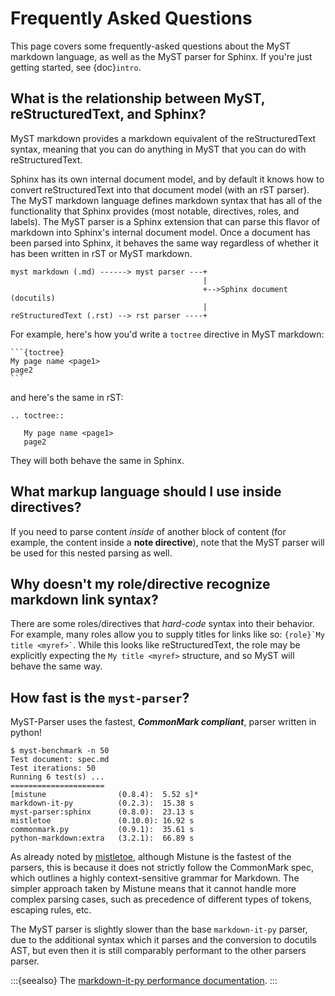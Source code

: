 # Frequently Asked Questions

This page covers some frequently-asked questions about the MyST markdown language,
as well as the MyST parser for Sphinx. If you're just getting started, see {doc}`intro`.

## What is the relationship between MyST, reStructuredText, and Sphinx?

MyST markdown provides a markdown equivalent of the reStructuredText syntax,
meaning that you can do anything in MyST that you can do with reStructuredText.

Sphinx has its own internal document model, and by default it knows how to convert
reStructuredText into that document model (with an rST parser). The MyST markdown language
defines markdown syntax that has all of the functionality that Sphinx provides (most
notable, directives, roles, and labels). The MyST parser is a Sphinx extension that can
parse this flavor of markdown into Sphinx's internal document model. Once a document
has been parsed into Sphinx, it behaves the same way regardless of whether it has
been written in rST or MyST markdown.

```
myst markdown (.md) ------> myst parser ---+
                                           |
                                           +-->Sphinx document (docutils)
                                           |
reStructuredText (.rst) --> rst parser ----+
```

For example, here's how you'd write a `toctree` directive in MyST markdown:

````
```{toctree}
My page name <page1>
page2
```
````

and here's the same in rST:

```
.. toctree::

   My page name <page1>
   page2
```

They will both behave the same in Sphinx.

## What markup language should I use inside directives?

If you need to parse content *inside* of another block of content (for example, the
content inside a **note directive**), note that the MyST parser will be used for this
nested parsing as well.

## Why doesn't my role/directive recognize markdown link syntax?

There are some roles/directives that _hard-code_ syntax into
their behavior. For example, many roles allow you to supply titles for links like so:
`` {role}`My title <myref>` ``. While this looks like reStructuredText, the role may
be explicitly expecting the `My title <myref>` structure, and so MyST will behave the same way.

## How fast is the `myst-parser`?

MyST-Parser uses the fastest, __*CommonMark compliant*__, parser written in python!

    $ myst-benchmark -n 50
    Test document: spec.md
    Test iterations: 50
    Running 6 test(s) ...
    =====================
    [mistune                (0.8.4):  5.52 s]*
    markdown-it-py          (0.2.3):  15.38 s
    myst-parser:sphinx      (0.8.0):  23.13 s
    mistletoe               (0.10.0): 16.92 s
    commonmark.py           (0.9.1):  35.61 s
    python-markdown:extra   (3.2.1):  66.89 s

As already noted by [mistletoe](https://github.com/miyuchina/mistletoe#performance),
although Mistune is the fastest of the parsers,
this is because it does not strictly follow the CommonMark spec,
which outlines a highly context-sensitive grammar for Markdown.
The simpler approach taken by Mistune  means that it cannot handle more
complex parsing cases, such as precedence of different types of tokens, escaping rules, etc.

The MyST parser is slightly slower than the base `markdown-it-py` parser,
due to the additional syntax which it parses and the conversion to docutils AST,
but even then it is still comparably performant to the other parsers parser.

:::{seealso}
The [markdown-it-py performance documentation](markdown_it:md/performance).
:::
